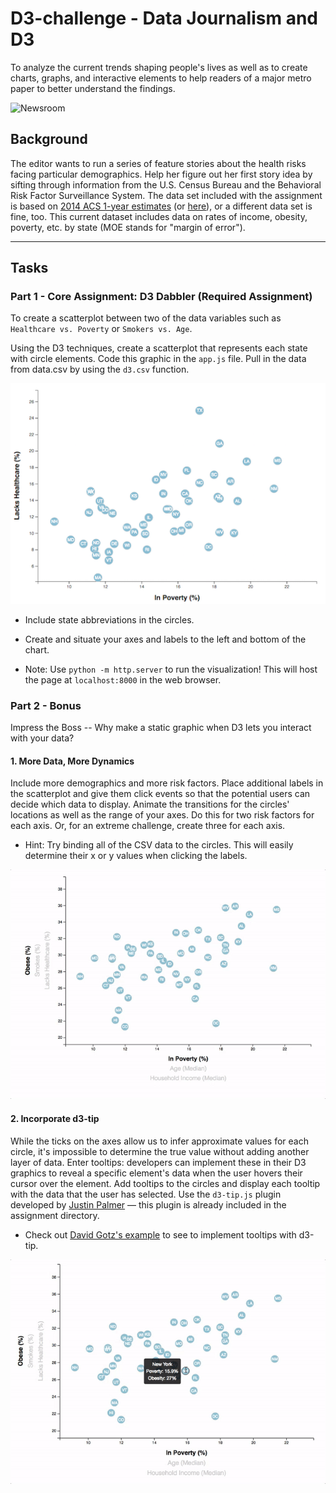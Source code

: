 # D3-challenge - Data Journalism and D3

To analyze the current trends shaping people's lives as well as to create charts, graphs, and interactive elements to help readers of a major metro paper to better understand the findings.

![Newsroom](https://media.giphy.com/media/v2xIous7mnEYg/giphy.gif)

## Background

The editor wants to run a series of feature stories about the health risks facing particular demographics. Help her figure out her first story idea by sifting through information from the U.S. Census Bureau and the Behavioral Risk Factor Surveillance System.
The data set included with the assignment is based on [2014 ACS 1-year estimates](https://data.census.gov/cedsci/table?q=United%20States&tid=ACSDP1Y2014.DP05&hidePreview=false) (or [here](https://factfinder.census.gov/faces/nav/jsf/pages/searchresults.xhtml)), or a different data set is fine, too. This current dataset includes data on rates of income, obesity, poverty, etc. by state (MOE stands for "margin of error").

- - -

## Tasks

### Part 1 - Core Assignment: D3 Dabbler (Required Assignment)

To create a scatterplot between two of the data variables such as `Healthcare vs. Poverty` or `Smokers vs. Age`.

Using the D3 techniques, create a scatterplot that represents each state with circle elements. Code this graphic in the `app.js` file. Pull in the data from data.csv by using the `d3.csv` function.

![4-scatter](Images/4-scatter.jpg)

* Include state abbreviations in the circles.

* Create and situate your axes and labels to the left and bottom of the chart.

* Note: Use `python -m http.server` to run the visualization! This will host the page at `localhost:8000` in the web browser.


### Part 2 - Bonus

Impress the Boss -- Why make a static graphic when D3 lets you interact with your data?

#### 1. More Data, More Dynamics

Include more demographics and more risk factors. Place additional labels in the scatterplot and give them click events so that the potential users can decide which data to display. Animate the transitions for the circles' locations as well as the range of your axes. Do this for two risk factors for each axis. Or, for an extreme challenge, create three for each axis.

* Hint: Try binding all of the CSV data to the circles. This will easily determine their x or y values when clicking the labels.

![7-animated-scatter](Images/7-animated-scatter.gif)

#### 2. Incorporate d3-tip

While the ticks on the axes allow us to infer approximate values for each circle, it's impossible to determine the true value without adding another layer of data. Enter tooltips: developers can implement these in their D3 graphics to reveal a specific element's data when the user hovers their cursor over the element. Add tooltips to the circles and display each tooltip with the data that the user has selected. Use the `d3-tip.js` plugin developed by [Justin Palmer](https://github.com/Caged) — this plugin is already included in the assignment directory.

* Check out [David Gotz's example](https://bl.ocks.org/davegotz/bd54b56723c154d25eedde6504d30ad7) to see to implement tooltips with d3-tip.

![8-tooltip](Images/8-tooltip.gif)

